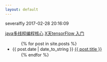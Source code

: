 ```yaml
---
layout: default
---
```

severalfly 2017-02-28 20:16:09

[java多线程编程核心](JavaThreadCore)
[X天tensorFlow 入门](tensorflow/tfIndex)

<ul>
　　{% for post in site.posts %}
　　　　<li>{{ post.date | date_to_string }} <a href="{{ site.baseurl }}{{ post.url }}">{{ post.title }}</a></li>
　　{% endfor %}
</ul>




